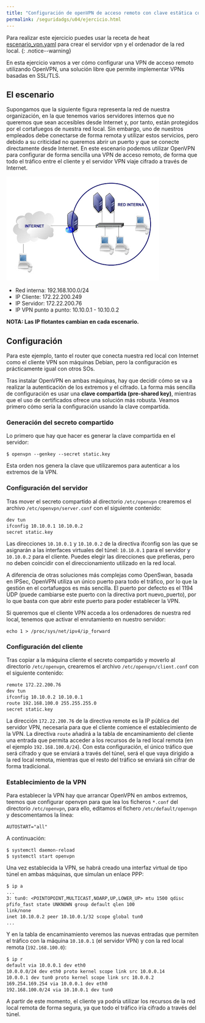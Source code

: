 ```yaml
---
title: "Configuración de openVPN de acceso remoto con clave estática compartida"
permalink: /seguridadgs/u04/ejercicio.html
---
```


Para realizar este ejercicio puedes usar la receta de heat [escenario_vpn.yaml](escenario_vpn.yaml) para crear el servidor vpn y el ordenador de la red local.
{: .notice--warning}

En esta ejercicio vamos a ver cómo configurar una VPN de acceso remoto utilizando OpenVPN, una solución libre que permite implementar VPNs basadas en SSL/TLS.

## El escenario

Supongamos que la siguiente figura representa la red de nuestra organización, en la que tenemos varios servidores internos que no queremos que sean accesibles desde Internet y, por tanto, están protegidos por el cortafuegos de nuestra red local. Sin embargo, uno de nuestros empleados debe conectarse de forma remota y utilizar estos servicios, pero debido a su criticidad no queremos abrir un puerto y que se conecte directamente desde Internet. En este escenario podemos utilizar OpenVPN para configurar de forma sencilla una VPN de acceso remoto, de forma que todo el tráfico entre el cliente y el servidor VPN viaje cifrado a través de Internet.

![vpn](img/vpn.jpg)

* Red interna: 192.168.100.0/24
* IP Cliente: 172.22.200.249
* IP Servidor: 172.22.200.76
* IP VPN punto a punto: 10.10.0.1 - 10.10.0.2

**NOTA: Las IP flotantes cambian en cada escenario.**

## Configuración

Para este ejemplo, tanto el router que conecta nuestra red local con Internet como el cliente VPN son máquinas Debian, pero la configuración es prácticamente igual con otros SOs.

Tras instalar OpenVPN en ambas máquinas, hay que decidir cómo se va a realizar la autenticación de los extremos y el cifrado. La forma más sencilla de configuración es usar una **clave compartida (pre-shared key)**, mientras que el uso de certificados ofrece una solución más robusta. Veamos primero cómo sería la configuración usando la clave compartida. 

### Generación del secreto compartido

Lo primero que hay que hacer es generar la clave compartida en el servidor:

    $ openvpn --genkey --secret static.key

Esta orden nos genera la clave que utilizaremos para autenticar a los extremos de la VPN.

### Configuración del servidor

Tras mover el secreto compartido al directorio `/etc/openvpn` crearemos el archivo `/etc/openvpn/server.conf` con el siguiente contenido:

    dev tun
    ifconfig 10.10.0.1 10.10.0.2
    secret static.key

Las direcciones `10.10.0.1` y `10.10.0.2` de la directiva ifconfig son las que se asignarán a las interfaces virtuales del túnel: `10.10.0.1` para el servidor y `10.10.0.2` para el cliente. Puedes elegir las direcciones que prefieras, pero no deben coincidir con el direccionamiento utilizado en la red local.

A diferencia de otras soluciones más complejas como OpenSwan, basada en IPSec, OpenVPN utiliza un único puerto para todo el tráfico, por lo que la gestión en el cortafuegos es más sencilla. El puerto por defecto es el 1194 UDP (puede cambiarse este puerto con la directiva port nuevo_puerto), por lo que basta con que abrir este puerto para poder establecer la VPN.

Si queremos que el cliente VPN acceda a los ordenadores de nuestra red local, tenemos que activar el enrutamiento en nuestro servidor:

    echo 1 > /proc/sys/net/ipv4/ip_forward

### Configuración del cliente

Tras copiar a la máquina cliente el secreto compartido y moverlo al directorio `/etc/openvpn`, crearemos el archivo `/etc/openvpn/client.conf` con el siguiente contenido:

    remote 172.22.200.76
    dev tun
    ifconfig 10.10.0.2 10.10.0.1
    route 192.168.100.0 255.255.255.0
    secret static.key

La dirección `172.22.200.76` de la directiva remote es la IP pública del servidor VPN, necesaria para que el cliente comience el establecimiento de la VPN. La directiva `route` añadirá a la tabla de encaminamiento del cliente una entrada que permita acceder a los recursos de la red local remota (en el ejemplo `192.168.100.0/24`). Con esta configuración, el único tráfico que será cifrado y que se enviará a través del túnel, será el que vaya dirigido a la red local remota, mientras que el resto del tráfico se enviará sin cifrar de forma tradicional.

### Establecimiento de la VPN

Para establecer la VPN hay que arrancar OpenVPN en ambos extremos, teemos que configurar openvpn para que lea los ficheros `*.conf` del directorio `/etc/openvpn`, para ello, editamos el fichero `/etc/default/openvpn` y descomentamos la línea:

    AUTOSTART="all"

A continuación:

    $ systemctl daemon-reload
    $ systemctl start openvpn 


Una vez establecida la VPN, se habrá creado una interfaz virtual de tipo túnel en ambas máquinas, que simulan un enlace PPP:

    $ ip a
    ...
    3: tun0: <POINTOPOINT,MULTICAST,NOARP,UP,LOWER_UP> mtu 1500 qdisc pfifo_fast state UNKNOWN group default qlen 100
    link/none 
    inet 10.10.0.2 peer 10.10.0.1/32 scope global tun0
    ...

Y en la tabla de encaminamiento veremos las nuevas entradas que permiten el tráfico con la máquina `10.10.0.1` (el servidor VPN) y con la red local remota (`192.168.100.0`):

    $ ip r
    default via 10.0.0.1 dev eth0 
    10.0.0.0/24 dev eth0 proto kernel scope link src 10.0.0.14 
    10.0.0.1 dev tun0 proto kernel scope link src 10.0.0.2 
    169.254.169.254 via 10.0.0.1 dev eth0 
    192.168.100.0/24 via 10.10.0.1 dev tun0 

A partir de este momento, el cliente ya podría utilizar los recursos de la red local remota de forma segura, ya que todo el tráfico iría cifrado a través del túnel.
